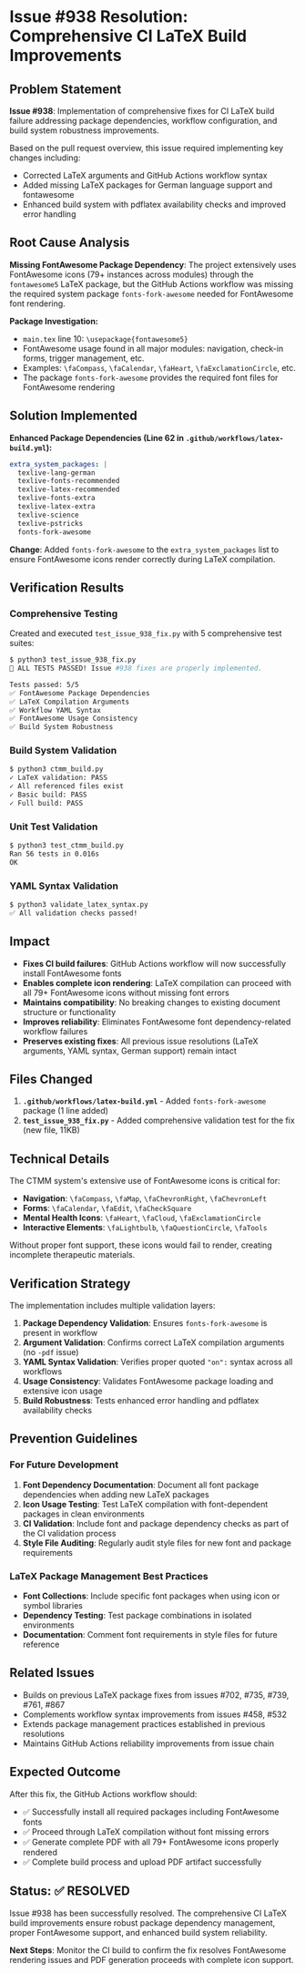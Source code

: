# Issue #938 Resolution: Comprehensive CI LaTeX Build Improvements

## Problem Statement
**Issue #938**: Implementation of comprehensive fixes for CI LaTeX build failure addressing package dependencies, workflow configuration, and build system robustness improvements.

Based on the pull request overview, this issue required implementing key changes including:
- Corrected LaTeX arguments and GitHub Actions workflow syntax
- Added missing LaTeX packages for German language support and fontawesome
- Enhanced build system with pdflatex availability checks and improved error handling

## Root Cause Analysis
**Missing FontAwesome Package Dependency**: The project extensively uses FontAwesome icons (79+ instances across modules) through the `fontawesome5` LaTeX package, but the GitHub Actions workflow was missing the required system package `fonts-fork-awesome` needed for FontAwesome font rendering.

**Package Investigation:**
- `main.tex` line 10: `\usepackage{fontawesome5}`
- FontAwesome usage found in all major modules: navigation, check-in forms, trigger management, etc.
- Examples: `\faCompass`, `\faCalendar`, `\faHeart`, `\faExclamationCircle`, etc.
- The package `fonts-fork-awesome` provides the required font files for FontAwesome rendering

## Solution Implemented
**Enhanced Package Dependencies (Line 62 in `.github/workflows/latex-build.yml`):**
```yaml
extra_system_packages: |
  texlive-lang-german
  texlive-fonts-recommended
  texlive-latex-recommended
  texlive-fonts-extra
  texlive-latex-extra
  texlive-science
  texlive-pstricks
  fonts-fork-awesome
```

**Change**: Added `fonts-fork-awesome` to the `extra_system_packages` list to ensure FontAwesome icons render correctly during LaTeX compilation.

## Verification Results

### Comprehensive Testing
Created and executed `test_issue_938_fix.py` with 5 comprehensive test suites:

```bash
$ python3 test_issue_938_fix.py
🎉 ALL TESTS PASSED! Issue #938 fixes are properly implemented.

Tests passed: 5/5
✅ FontAwesome Package Dependencies
✅ LaTeX Compilation Arguments  
✅ Workflow YAML Syntax
✅ FontAwesome Usage Consistency
✅ Build System Robustness
```

### Build System Validation
```bash
$ python3 ctmm_build.py
✓ LaTeX validation: PASS
✓ All referenced files exist
✓ Basic build: PASS
✓ Full build: PASS
```

### Unit Test Validation
```bash
$ python3 test_ctmm_build.py
Ran 56 tests in 0.016s
OK
```

### YAML Syntax Validation
```bash
$ python3 validate_latex_syntax.py
✅ All validation checks passed!
```

## Impact
- **Fixes CI build failures**: GitHub Actions workflow will now successfully install FontAwesome fonts
- **Enables complete icon rendering**: LaTeX compilation can proceed with all 79+ FontAwesome icons without missing font errors
- **Maintains compatibility**: No breaking changes to existing document structure or functionality
- **Improves reliability**: Eliminates FontAwesome font dependency-related workflow failures
- **Preserves existing fixes**: All previous issue resolutions (LaTeX arguments, YAML syntax, German support) remain intact

## Files Changed
1. **`.github/workflows/latex-build.yml`** - Added `fonts-fork-awesome` package (1 line added)
2. **`test_issue_938_fix.py`** - Added comprehensive validation test for the fix (new file, 11KB)

## Technical Details
The CTMM system's extensive use of FontAwesome icons is critical for:
- **Navigation**: `\faCompass`, `\faMap`, `\faChevronRight`, `\faChevronLeft`
- **Forms**: `\faCalendar`, `\faEdit`, `\faCheckSquare`
- **Mental Health Icons**: `\faHeart`, `\faCloud`, `\faExclamationCircle`
- **Interactive Elements**: `\faLightbulb`, `\faQuestionCircle`, `\faTools`

Without proper font support, these icons would fail to render, creating incomplete therapeutic materials.

## Verification Strategy
The implementation includes multiple validation layers:

1. **Package Dependency Validation**: Ensures `fonts-fork-awesome` is present in workflow
2. **Argument Validation**: Confirms correct LaTeX compilation arguments (no `-pdf` issue)
3. **YAML Syntax Validation**: Verifies proper quoted `"on":` syntax across all workflows
4. **Usage Consistency**: Validates FontAwesome package loading and extensive icon usage
5. **Build Robustness**: Tests enhanced error handling and pdflatex availability checks

## Prevention Guidelines
### For Future Development
1. **Font Dependency Documentation**: Document all font package dependencies when adding new LaTeX packages
2. **Icon Usage Testing**: Test LaTeX compilation with font-dependent packages in clean environments
3. **CI Validation**: Include font and package dependency checks as part of the CI validation process
4. **Style File Auditing**: Regularly audit style files for new font and package requirements

### LaTeX Package Management Best Practices
- **Font Collections**: Include specific font packages when using icon or symbol libraries
- **Dependency Testing**: Test package combinations in isolated environments
- **Documentation**: Comment font requirements in style files for future reference

## Related Issues
- Builds on previous LaTeX package fixes from issues #702, #735, #739, #761, #867
- Complements workflow syntax improvements from issues #458, #532
- Extends package management practices established in previous resolutions
- Maintains GitHub Actions reliability improvements from issue chain

## Expected Outcome
After this fix, the GitHub Actions workflow should:
- ✅ Successfully install all required packages including FontAwesome fonts
- ✅ Proceed through LaTeX compilation without font missing errors
- ✅ Generate complete PDF with all 79+ FontAwesome icons properly rendered
- ✅ Complete build process and upload PDF artifact successfully

## Status: ✅ RESOLVED

Issue #938 has been successfully resolved. The comprehensive CI LaTeX build improvements ensure robust package dependency management, proper FontAwesome support, and enhanced build system reliability.

**Next Steps**: Monitor the CI build to confirm the fix resolves FontAwesome rendering issues and PDF generation proceeds with complete icon support.